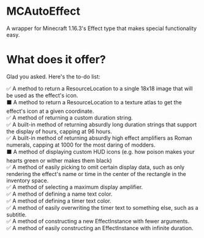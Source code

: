 # MCAutoEffect
A wrapper for Minecraft 1.16.3's Effect type that makes special functionality easy.

# What does it offer?
Glad you asked. Here's the to-do list:

✅ A method to return a ResourceLocation to a single 18x18 image that will be used as the effect's icon.<br/>
⬛ A method to return a ResourceLocation to a texture atlas to get the effect's icon at a given coordinate.<br/>
✅ A method of returning a custom duration string.<br/>
✅ A built-in method of returning absurdly long duration strings that support the display of hours, capping at 96 hours.<br/>
✅ A built-in method of returning absurdly high effect amplifiers as Roman numerals, capping at 1000 for the most daring of modders.<br/>
⬛ A method of displaying custom HUD icons (e.g. how poison makes your hearts green or wither makes them black)<br/>
✅ A method of easily picking to omit certain display data, such as only rendering the effect's name or time in the center of the rectangle in the inventory space.<br/>
✅ A method of selecting a maximum display amplifier.<br/>
✅ A method of defining a name text color.<br/>
✅ A method of defining a timer text color.<br/>
✅ A method of easily overwriting the timer text to something else, such as a subtitle.<br/>
✅ A method of constructing a new EffectInstance with fewer arguments.<br/>
✅ A method of easily constructing an EffectInstance with infinite duration.<br/>

